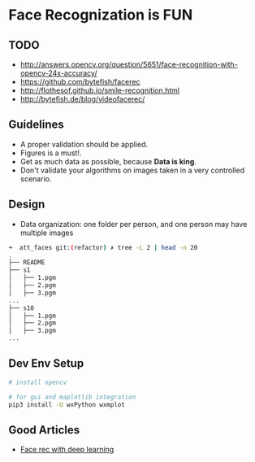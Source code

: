 # Face Recognization is FUN

## TODO

- http://answers.opencv.org/question/5651/face-recognition-with-opencv-24x-accuracy/
- https://github.com/bytefish/facerec
- http://flothesof.github.io/smile-recognition.html
- http://bytefish.de/blog/videofacerec/

## Guidelines

- A proper validation should be applied.  
- Figures is a must!.
- Get as much data as possible, because **Data is king**.
- Don't validate your algorithms on images taken in a very controlled scenario. 


## Design

- Data organization: one folder per person, and one person may have multiple images 

```sh
➜  att_faces git:(refactor) ✗ tree -L 2 | head -n 20
.
├── README
├── s1
│   ├── 1.pgm
│   ├── 2.pgm
│   ├── 3.pgm
...
├── s10
│   ├── 1.pgm
│   ├── 2.pgm
│   ├── 3.pgm
...
```

## Dev Env Setup

```sh
# install opencv 

# for gui and maplotlib integration
pip3 install -U wxPython wxmplot
```

## Good Articles

- [Face rec with deep learning](https://medium.com/@ageitgey/machine-learning-is-fun-part-4-modern-face-recognition-with-deep-learning-c3cffc121d78)
